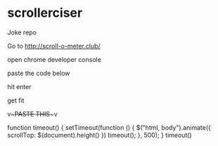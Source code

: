 # scrollerciser

Joke repo

Go to http://scroll-o-meter.club/

open chrome developer console

paste the code below

hit enter

get fit

v~~~PASTE THIS~~~v

function timeout() {
    setTimeout(function () {
        $("html, body").animate({ scrollTop: $(document).height() })
        timeout();
    }, 500);
}
timeout()
